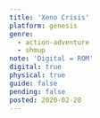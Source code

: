 ```yaml
---
title: 'Xeno Crisis'
platform: genesis
genre:
  - action-adventure
  - shmup
note: 'Digital = ROM'
digital: true
physical: true
guide: false
pending: false
posted: 2020-02-28
---
```

